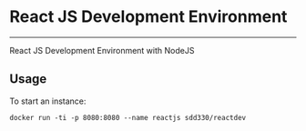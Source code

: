 # React JS Development Environment
------------
React JS Development Environment with NodeJS

## Usage

To start an instance:

	docker run -ti -p 8080:8080 --name reactjs sdd330/reactdev
